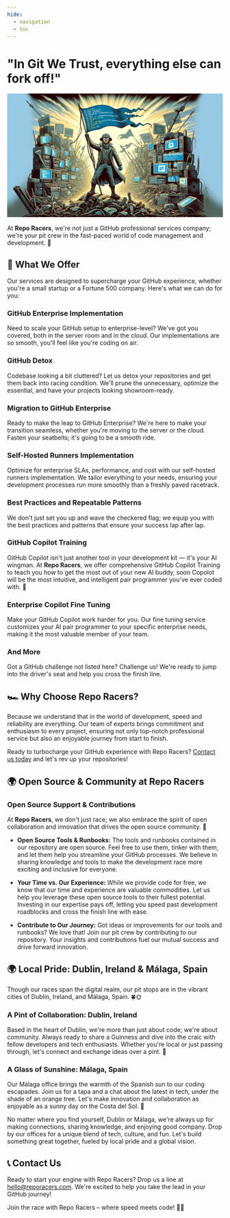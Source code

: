```yaml
---
hide:
  - navigation
  - toc
---
```

# "In Git We Trust, everything else can fork off!"

![In Git We Trust](assets/images/in_git_we_trust.webp)

At **Repo Racers**, we're not just a GitHub professional services company; we're your pit crew in the fast-paced world of code management and development. 🏁

## 🚀 What We Offer

Our services are designed to supercharge your GitHub experience, whether you're a small startup or a Fortune 500 company. Here's what we can do for you:

### GitHub Enterprise Implementation

Need to scale your GitHub setup to enterprise-level? We've got you covered, both in the server room and in the cloud. Our implementations are so smooth, you'll feel like you're coding on air.

### GitHub Detox

Codebase looking a bit cluttered? Let us detox your repositories and get them back into racing condition. We'll prune the unnecessary, optimize the essential, and have your projects looking showroom-ready.

### Migration to GitHub Enterprise

Ready to make the leap to GitHub Enterprise? We're here to make your transition seamless, whether you're moving to the server or the cloud. Fasten your seatbelts; it's going to be a smooth ride.

### Self-Hosted Runners Implementation

Optimize for enterprise SLAs, performance, and cost with our self-hosted runners implementation. We tailor everything to your needs, ensuring your development processes run more smoothly than a freshly paved racetrack.

### Best Practices and Repeatable Patterns

We don't just set you up and wave the checkered flag; we equip you with the best practices and patterns that ensure your success lap after lap.

### GitHub Copilot Training

GitHub Copilot isn't just another tool in your development kit — it's your AI wingman. At **Repo Racers**, we offer comprehensive GitHub Copilot Training to teach you how to get the most out of your new AI buddy, soon Copolot will be the most intuitive, and intelligent pair programmer you've ever coded with. 🤖

### Enterprise Copilot Fine Tuning

Make your GitHub Copilot work harder for you. Our fine tuning service customizes your AI pair programmer to your specific enterprise needs, making it the most valuable member of your team.

### And More

Got a GitHub challenge not listed here? Challenge us! We're ready to jump into the driver's seat and help you cross the finish line.

## 🏎️ Why Choose Repo Racers?

Because we understand that in the world of development, speed and reliability are everything. Our team of experts brings commitment and enthusiasm to every project, ensuring not only top-notch professional service but also an enjoyable journey from start to finish.

Ready to turbocharge your GitHub experience with Repo Racers? [Contact us today](#contact-us) and let's rev up your repositories!

## 🌍 Open Source & Community at Repo Racers

### Open Source Support & Contributions

At **Repo Racers**, we don't just race; we also embrace the spirit of open collaboration and innovation that drives the open source community. 🌟

- **Open Source Tools & Runbooks:** The tools and runbooks contained in our repository are open source. Feel free to use them, tinker with them, and let them help you streamline your GitHub processes. We believe in sharing knowledge and tools to make the development race more exciting and inclusive for everyone.

- **Your Time vs. Our Experience:** While we provide code for free, we know that our time and experience are valuable commodities. Let us help you leverage these open source tools to their fullest potential. Investing in our expertise pays off, letting you speed past development roadblocks and cross the finish line with ease.

- **Contribute to Our Journey:** Got ideas or improvements for our tools and runbooks? We love that! Join our pit crew by contributing to our repository. Your insights and contributions fuel our mutual success and drive forward innovation.

## 🌍 Local Pride: Dublin, Ireland & Málaga, Spain

Though our races span the digital realm, our pit stops are in the vibrant cities of Dublin, Ireland, and Málaga, Spain. 🍀🌞

### A Pint of Collaboration: Dublin, Ireland

Based in the heart of Dublin, we're more than just about code; we're about community. Always ready to share a Guinness and dive into the craic with fellow developers and tech enthusiasts. Whether you're local or just passing through, let's connect and exchange ideas over a pint. 🍺

### A Glass of Sunshine: Málaga, Spain

Our Málaga office brings the warmth of the Spanish sun to our coding escapades. Join us for a tapa and a chat about the latest in tech, under the shade of an orange tree. Let's make innovation and collaboration as enjoyable as a sunny day on the Costa del Sol. 🍹

No matter where you find yourself, Dublin or Málaga, we're always up for making connections, sharing knowledge, and enjoying good company. Drop by our offices for a unique blend of tech, culture, and fun. Let's build something great together, fueled by local pride and a global vision.

## 📞 Contact Us

Ready to start your engine with Repo Racers? Drop us a line at [hello@reporacers.com](mailto:hello@reporacers.com). We're excited to help you take the lead in your GitHub journey!

Join the race with Repo Racers – where speed meets code! 🚗💨
